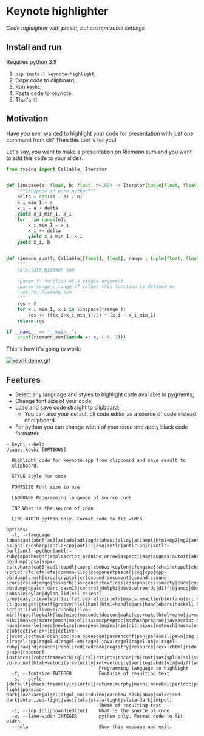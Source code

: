 # Keynote highlighter

*Code highlighter with preset, but customizable settings*

## Install and run

Requires python 3.9

1. `pip install keynote-highlight`;
2. Copy code to clipboard;
3. Run `keyhi`;
4. Paste code to keynote;
5. That's it!

## Motivation

Have you ever wanted to highlight your code for presentation with just one command from cli? Then this tool is for you!

Let's say, you want to make a presentation on Riemann sum and you want to add this code to your slides.

```python
from typing import Callable, Iterator


def linspace(a: float, b: float, n=100) -> Iterator[tuple[float, float]]:
    """Linspace in pure python"""
    delta = abs((b - a) / n)
    x_i_min_1 = a
    x_i = a + delta
    yield x_i_min_1, x_i
    for _ in range(n):
        x_i_min_1 = x_i
        x_i += delta
        yield x_i_min_1, x_i
    yield x_i, b


def riemann_sum(f: Callable[[float], float], range_: tuple[float, float]) -> float:
    """
    Calculate Riemann sum
    
    :param f: function of a single argument
    :param range_: range of values this function is defined on
    :return: Riemann sum
    """
    res = 0
    for x_i_min_1, x_i in linspace(*range_):
        res += f((x_i+x_i_min_1)/2) * (x_i - x_i_min_1)
    return res

if __name__ == "__main__":
    print(riemann_sum(lambda x: x, (-4, 3)))
```

This is how it's going to work:

[![keyhi_demo.gif](images/keyhi_demo.gif)](https://yadi.sk/i/Cy2s4W1BV5kVsA)

## Features
- Select any language and styles to highlight code available in pygments;
- Change font size of your code;
- Load and save code straight to clipboard;
    - You can also your default cli code editor as a source of code instead of clipboard.
- For python you can change width of your code and apply black code formatter.

```
➜ keyhi --help 
Usage: keyhi [OPTIONS]

  Highlight code for keynote.app from clipboard and save result to
  clipboard.

  STYLE Style for code

  FONTSIZE Font size to use

  LANGUAGE Programming language of source code

  INP What is the source of code

  LINE-WIDTH python only. Format code to fit width

Options:
  -l, --language [abap|apl|abnf|as3|as|ada|adl|agda|aheui|alloy|at|ampl|html+ng2|ng2|antlr-as|antlr-csharp|antlr-cpp|antlr-java|antlr|antlr-objc|antlr-perl|antlr-python|antlr-ruby|apacheconf|applescript|arduino|arrow|aspectj|asy|augeas|autoit|ahk|awk|bbcbasic|bbcode|bc|bst|bare|basemake|bash|console|bat|befunge|bib|blitzbasic|blitzmax|bnf|boa|boo|boogie|brainfuck|bugs|camkes|c|cmake|c-objdump|cpsa|aspx-cs|csharp|ca65|cadl|capdl|capnp|cbmbas|ceylon|cfengine3|chai|chapel|charmci|html+cheetah|js+cheetah|cheetah|xml+cheetah|cirru|clay|clean|clojure|clojurescript|cobolfree|cobol|coffee-script|cfc|cfm|cfs|common-lisp|componentpascal|coq|cpp|cpp-objdump|crmsh|croc|cryptol|cr|csound-document|csound|csound-score|css+django|css+erb|css+genshitext|css|css+php|css+smarty|cuda|cypher|cython|d|d-objdump|dpatch|dart|dasm16|control|delphi|devicetree|dg|diff|django|docker|dtd|duel|dylan-console|dylan|dylan-lid|ecl|ec|earl-grey|easytrieve|ebnf|eiffel|iex|elixir|elm|emacs|email|erb|erlang|erl|html+evoque|evoque|xml+evoque|execline|ezhil|fsharp|fstar|factor|fancy|fan|felix|fennel|fish|flatline|floscript|forth|fortranfixed|fortran|foxpro|freefem|gap|gdscript|glsl|gas|genshi|genshitext|pot|cucumber|gnuplot|go|golo|gooddata-cl|gosu|gst|groff|groovy|hlsl|haml|html+handlebars|handlebars|haskell|hx|hexdump|hsail|hspec|html+django|html+genshi|html|html+php|html+smarty|http|haxeml|hylang|hybris|idl|icon|idris|igor|inform6|i6t|inform7|ini|io|ioke|irc|isabelle|j|jags|jasmin|java|js+django|js+erb|js+genshitext|js|js+php|js+smarty|jcl|jsgf|jsonld|json|jsp|jlcon|julia|juttle|kal|kconfig|kmsg|koka|kotlin|lsl|css+lasso|html+lasso|js+lasso|lasso|xml+lasso|lean|less|lighty|limbo|liquid|lagda|lcry|lhs|lidr|live-script|llvm|llvm-mir-body|llvm-mir|logos|logtalk|lua|mime|moocode|doscon|make|css+mako|html+mako|js+mako|mako|xml+mako|maql|md|mask|mason|mathematica|matlab|matlabsession|minid|ms|modelica|modula2|trac-wiki|monkey|monte|moon|mosel|css+mozpreproc|mozhashpreproc|javascript+mozpreproc|mozpercentpreproc|xul+mozpreproc|mql|mscgen|mupad|mxml|mysql|css+myghty|html+myghty|js+myghty|myghty|xml+myghty|ncl|nsis|nasm|objdump-nasm|nemerle|nesc|newlisp|newspeak|nginx|nim|nit|nixos|notmuch|nusmv|numpy|objdump|objective-c|objective-c++|objective-j|ocaml|octave|odin|ooc|opa|openedge|pacmanconf|pan|parasail|pawn|peg|perl6|perl|php|pig|pike|pkgconfig|plpgsql|pointless|pony|postscript|psql|postgresql|pov|powershell|ps1con|praat|prolog|promql|properties|protobuf|psysh|pug|puppet|pypylog|python2|py2tb|pycon|python|pytb|qbasic|qvto|qml|rconsole|rnc|spec|racket|ragel-c|ragel-cpp|ragel-d|ragel-em|ragel-java|ragel|ragel-objc|ragel-ruby|raw|rd|reason|rebol|red|redcode|registry|resource|rexx|rhtml|ride|roboconf-graph|roboconf-instances|robotframework|rql|rsl|rst|rts|rbcon|rb|rust|sas|splus|sml|sarl|sass|scala|scaml|scdoc|scheme|scilab|scss|shexc|shen|sieve|silver|singularity|slash|slim|slurm|smali|smalltalk|sgf|smarty|snobol|snowball|solidity|sp|sourceslist|sparql|sql|sqlite3|squidconf|ssp|stan|stata|sc|swift|swig|systemverilog|tap|tnt|toml|tads3|tasm|tcl|tcsh|tcshcon|tea|ttl|termcap|terminfo|terraform|tex|text|thrift|tid|todotxt|tsql|treetop|turtle|html+twig|twig|ts|typoscriptcssdata|typoscripthtmldata|typoscript|ucode|unicon|urbiscript|usd|vbscript|vcl|vclsnippets|vctreestatus|vgl|vala|aspx-vb|vb.net|html+velocity|velocity|xml+velocity|verilog|vhdl|vim|wdiff|webidl|whiley|x10|xquery|xml+django|xml+erb|xml|xml+php|xml+smarty|xorg.conf|xslt|xtend|extempore|yaml+jinja|yaml|yang|zeek|zephir|zig|auto]
                                  Programming language to highlight
  -f, --fontsize INTEGER          Fontsize of resulting text
  -s, --style [default|emacs|friendly|colorful|autumn|murphy|manni|monokai|perldoc|pastie|borland|trac|native|fruity|bw|vim|vs|tango|rrt|xcode|igor|paraiso-light|paraiso-dark|lovelace|algol|algol_nu|arduino|rainbow_dash|abap|solarized-dark|solarized-light|sas|stata|stata-light|stata-dark|inkpot]
                                  Theme of resulting text
  -i, --inp [clipboard|editor]    What is the source of code
  -w, --line-width INTEGER        python only. Format code to fit width
  --help                          Show this message and exit.
```

